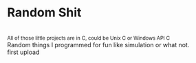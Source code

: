 # Random Shit
<br><sub>All of those little projects are in C, could be Unix C or Windows API C</sub>
<br>Random things I programmed for fun like simulation or what not.
<br>first upload
